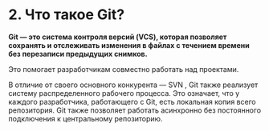 # 2. Что такое Git?

**Git — это система контроля версий (VCS), которая позволяет сохранять и отслеживать изменения в файлах с течением времени без перезаписи предыдущих снимков.**

Это помогает разработчикам совместно работать над проектами.

В отличие от своего основного конкурента — SVN , Git также реализует систему распределенного рабочего процесса. Это означает, что у каждого разработчика, работающего с Git, есть локальная копия всего репозитория. Git также позволяет работать асинхронно без постоянного подключения к центральному репозиторию.